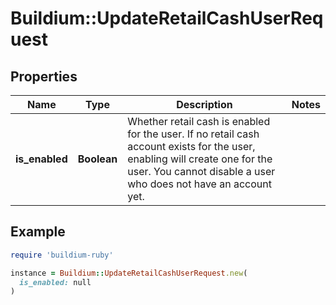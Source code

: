 # Buildium::UpdateRetailCashUserRequest

## Properties

| Name | Type | Description | Notes |
| ---- | ---- | ----------- | ----- |
| **is_enabled** | **Boolean** | Whether retail cash is enabled for the user. If no retail cash account exists for the user, enabling will create one for the user. You cannot disable a user who does not have an account yet. |  |

## Example

```ruby
require 'buildium-ruby'

instance = Buildium::UpdateRetailCashUserRequest.new(
  is_enabled: null
)
```


